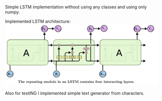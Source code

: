 Simple LSTM implementation without using any classes and using only numpy. 

Implemented LSTM architecture:
![LSTM_image](LSTM%20image.png)

Also for testING I implemented simple text generator from characters.
